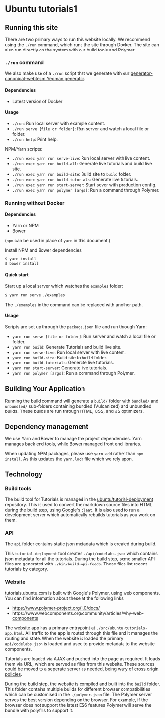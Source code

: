 # Ubuntu tutorials1

## Running this site

There are two primary ways to run this website locally. We recommend using the `./run` command, which runs the site through Docker. The site can also run directly on the system with our build tools and Polymer.


### `./run` command

We also make use of a `./run` script that we generate with our [generator-canonical-webteam Yeoman generator](https://github.com/canonical-webteam/generator-canonical-webteam).

#### Dependencies

- Latest version of Docker


#### Usage

- `./run`: Run local server with example content.
- `./run serve [file or folder]`: Run server and watch a local file or folder.
- `./run help`: Print help.

NPM/Yarn scripts:
- `./run exec yarn run serve-live`: Run local server with live content.
- `./run exec yarn run build-all`: Generate live tutorials and build live site.
- `./run exec yarn run build-site`: Build site to `build` folder.
- `./run exec yarn run build-tutorials`: Generate live tutorials.
- `./run exec yarn run start-server`: Start sever with production config.
- `./run exec yarn run polymer [args]`: Run a command through Polymer.


### Running without Docker


#### Dependencies

- Yarn or NPM
- Bower

(`npm` can be used in place of `yarn` in this document.)

Install NPM and Bower dependencies:
``` bash
$ yarn install
$ bower install
```


#### Quick start

Start up a local server which watches the `examples` folder:

``` bash
$ yarn run serve ./examples
```

The `./examples` in the command can be replaced with another path.


#### Usage

Scripts are set up through the `package.json` file and run through Yarn:

- `yarn run serve [file or folder]`: Run server and watch a local file or folder.
- `yarn run build`: Generate Tutorials and build live site.
- `yarn run serve-live`: Run local server with live content.
- `yarn run build-site`: Build site to `build` folder.
- `yarn run build-tutorials`: Generate live tutorials.
- `yarn run start-server`: Generate live tutorials.
- `yarn run polymer [args]`: Run a command through Polymer.


## Building Your Application

Running the build command will generate a `build/` folder with `bundled/` and `unbundled/` sub-folders containing bundled (Vulcanized) and unbundled builds. These builds are run through HTML, CSS, and JS optimizers.


## Dependency management

We use Yarn and Bower to manage the project dependencies. Yarn manages back end tools, while Bower managed front end libraries.

When updating NPM packages, please use `yarn add` rather than `npm install`. As this updates the `yarn.lock` file which we rely upon.


## Technology


### Build tools

The build tool for Tutorials is managed in the [ubuntu/tutorial-deployment](https://github.com/ubuntu/tutorial-deployment) repository. This is used to convert the markdown source files into HTML during the build step, using [Google's `claat`](https://github.com/googlecodelabs/tools/tree/master/claat). It is also used to run a development server which automatically rebuilds tutorials as you work on them.

### API
The `api` folder contains static json metadata which is created during build.

This `tutorial-deployment` tool creates `./api/codelabs.json` which contains json metadata for all the tutorials. During the build step, some smaller API files are generated with `./bin/build-api-feeds`. These files list recent tutorials by category.

### Website

tutorials.ubuntu.com is built with Google's Polymer, using web components. You can find information about these at the following links:

 - https://www.polymer-project.org/1.0/docs/
 - https://www.webcomponents.org/community/articles/why-web-components

The website app has a primary entrypoint at `./src/ubuntu-tutorials-app.html`. All traffic to the app is routed through this file and it manages the routing and state. When the website is loaded the primary `api/codelabs.json` is loaded and used to provide metadata to the website components.

Tutorials are loaded via AJAX and pushed into the page as required. It loads them via URL, which are served as files from this website. These sources could be moved to a seperate server as needed, being wary of [cross origin policies](https://developer.mozilla.org/en-US/docs/Web/HTTP/CORS).

During the build step, the website is compiled and built into the `build` folder. This folder contains multiple builds for different browser compatibilities which can be customised in the `./polymer.json` file. The Polymer server serves the best version depending on the browser. For example, if the browser does not support the latest ES6 features Polymer will serve the bundle with polyfills to support it.
